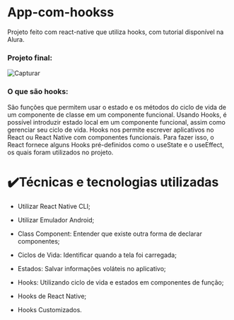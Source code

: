 # App-com-hookss

Projeto feito com react-native que utiliza hooks, com tutorial disponível na Alura. 

<h3>Projeto final:</h3> 

![Capturar](https://user-images.githubusercontent.com/80695387/182241753-cecd76d1-2be3-4100-9930-53bc3ab6cfd2.PNG) 

<h3>O que são hooks:</h3> 

São funções que permitem usar o estado e os métodos do ciclo de vida de um componente de classe em um componente funcional. Usando Hooks, é possível introduzir estado local em um componente funcional, assim como gerenciar seu ciclo de vida.  Hooks nos permite escrever aplicativos no React ou React Native com componentes funcionais. Para fazer isso, o React fornece alguns Hooks pré-definidos como o useState e o useEffect, os quais foram utilizados no projeto. 

<h1> ✔️Técnicas e tecnologias utilizadas </h1> 

- Utilizar React Native CLI; 

- Utilizar Emulador Android; 

- Class Component: Entender que existe outra forma de declarar componentes; 

- Ciclos de Vida: Identificar quando a tela foi carregada; 

- Estados: Salvar informações voláteis no aplicativo; 

- Hooks: Utilizando ciclo de vida e estados em componentes de função; 

- Hooks de React Native;

- Hooks Customizados.
